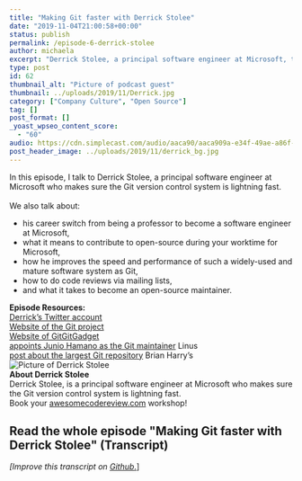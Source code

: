 ```yaml
---
title: "Making Git faster with Derrick Stolee"
date: "2019-11-04T21:00:58+00:00"
status: publish
permalink: /episode-6-derrick-stolee
author: michaela
excerpt: "Derrick Stolee, a principal software engineer at Microsoft, tells us how to make the Git version control system lightning fast."
type: post
id: 62
thumbnail_alt: "Picture of podcast guest"
thumbnail: ../uploads/2019/11/Derrick.jpg
category: ["Company Culture", "Open Source"]
tag: []
post_format: []
_yoast_wpseo_content_score:
  - "60"
audio: https://cdn.simplecast.com/audio/aaca90/aaca909a-e34f-49ae-a86f-f59e4fa807f0/24a6aef5-fc1a-48a1-9bd9-f6d59ae1ac86/derrick-stolee-ready_tc.mp3
post_header_image: ../uploads/2019/11/derrick_bg.jpg
---
```


<div class="episode-about">
In this episode, I talk to Derrick Stolee, a principal software engineer at Microsoft who makes sure the Git version control system is lightning fast.
<br/> <br/>We also talk about:
<ul>
<li> his career switch from being a professor to become a software engineer at Microsoft,</li>
<li> what it means to contribute to open-source during your worktime for Microsoft,</li>
<li> how he improves the speed and performance of such a widely-used and mature software system as Git,</li>
<li> how to do code reviews via mailing lists,</li>
<li> and what it takes to become an open-source maintainer.</li>
</ul>
</div>
<div class=" episode-links">
<b>Episode Resources:</b><br/>
<a href="https://twitter.com/stolee">Derrick’s Twitter account</a><br/>
<a href="https://git-scm.com/community">Website of the Git project</a><br/>
<a href="https://gitgitgadget.github.io/">Website of GitGitGadget</a><br/>
<a href="https://lwn.net/Articles/145123/">appoints Junio Hamano as the Git maintainer</a> Linus<br/>
<a href="https://devblogs.microsoft.com/bharry/the-largest-git-repo-on-the-planet/">post about the largest Git repository</a> Brian Harry’s<br/>
</div>

<div class="row pt-2 align-items-center">
<div class="col-4 guest-picture">
<img src="../uploads/2019/11/Derrick.jpg" alt="Picture of Derrick Stolee"/>
</div>
<div class="col-8 guest-about">
<b>About Derrick Stolee</b><br/>
Derrick Stolee, is a principal software engineer at Microsoft who makes sure the Git version control system is lightning fast.
</div>
</div>

<div class="sponsorship">
Book your <a href="https://www.michaelagreiler.com/workshops">awesomecodereview.com</a> workshop!
</div>

## Read the whole episode "Making Git faster with Derrick Stolee" (Transcript)

_\[Improve this transcript on [Github](https://github.com/mgreiler/se-unlocked/tree/master/Transcripts)_[.](https://github.com/mgreiler/se-unlocked/tree/master/Transcripts)\]
